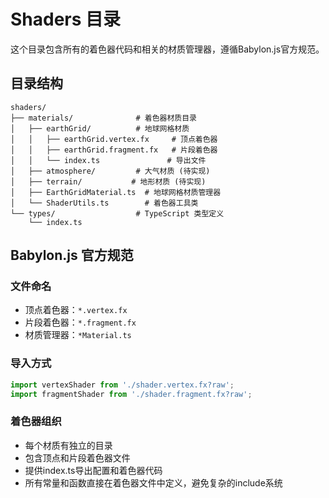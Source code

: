 # Shaders 目录

这个目录包含所有的着色器代码和相关的材质管理器，遵循Babylon.js官方规范。

## 目录结构

```
shaders/
├── materials/              # 着色器材质目录
│   ├── earthGrid/          # 地球网格材质
│   │   ├── earthGrid.vertex.fx     # 顶点着色器
│   │   ├── earthGrid.fragment.fx   # 片段着色器
│   │   └── index.ts               # 导出文件
│   ├── atmosphere/         # 大气材质 (待实现)
│   ├── terrain/           # 地形材质 (待实现)
│   ├── EarthGridMaterial.ts  # 地球网格材质管理器
│   └── ShaderUtils.ts        # 着色器工具类
└── types/                  # TypeScript 类型定义
    └── index.ts
```

## Babylon.js 官方规范

### 文件命名

- 顶点着色器：`*.vertex.fx`
- 片段着色器：`*.fragment.fx`
- 材质管理器：`*Material.ts`

### 导入方式

```typescript
import vertexShader from './shader.vertex.fx?raw';
import fragmentShader from './shader.fragment.fx?raw';
```

### 着色器组织

- 每个材质有独立的目录
- 包含顶点和片段着色器文件
- 提供index.ts导出配置和着色器代码
- 所有常量和函数直接在着色器文件中定义，避免复杂的include系统
